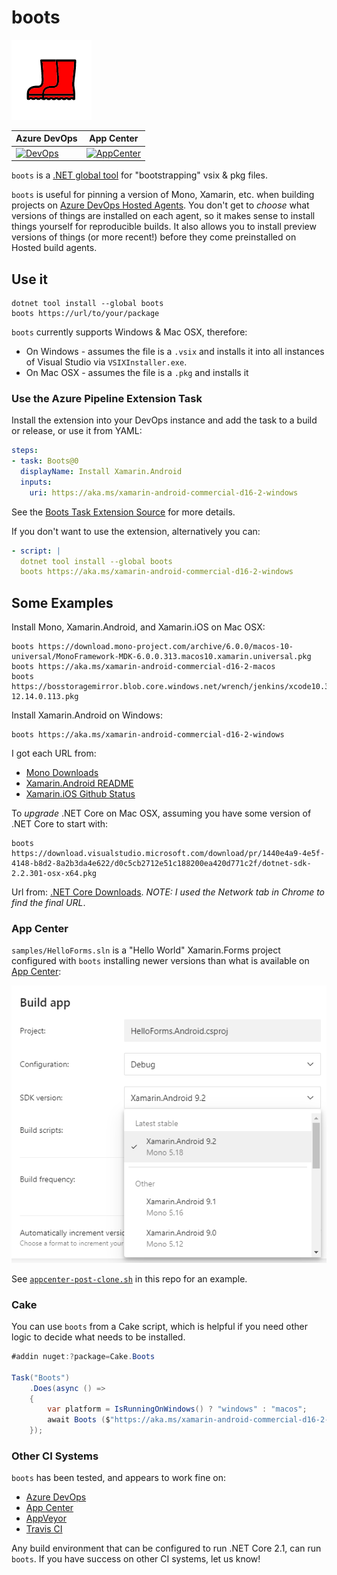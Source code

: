# boots

![boots](icon.png)

| Azure DevOps | App Center |
| --           | --         |
| [![DevOps](https://jopepper.visualstudio.com/Jon%20Peppers%20OSS/_apis/build/status/jonathanpeppers.boots?branchName=master)](https://jopepper.visualstudio.com/Jon%20Peppers%20OSS/_build/latest?definitionId=8&branchName=master) | [![AppCenter](https://build.appcenter.ms/v0.1/apps/87931b9c-e617-4fb7-bfa9-9bfd74f39abb/branches/master/badge)][appcenter] |

`boots` is a [.NET global tool](https://docs.microsoft.com/en-us/dotnet/core/tools/global-tools) for "bootstrapping" vsix & pkg files.

`boots` is useful for pinning a version of Mono, Xamarin, etc. when building projects on [Azure DevOps Hosted Agents](https://docs.microsoft.com/en-us/azure/devops/pipelines/agents/agents?view=azure-devops). You don't get to _choose_ what versions of things are installed on each agent, so it makes sense to install things yourself for reproducible builds. It also allows you to install preview versions of things (or more recent!) before they come preinstalled on Hosted build agents.

## Use it

    dotnet tool install --global boots
    boots https://url/to/your/package

`boots` currently supports Windows & Mac OSX, therefore:

* On Windows - assumes the file is a `.vsix` and installs it into all instances of Visual Studio via `VSIXInstaller.exe`.
* On Mac OSX - assumes the file is a `.pkg` and installs it

### Use the Azure Pipeline Extension Task

Install the extension into your DevOps instance and add the task to a build or release, or use it from YAML:

```yaml
steps:
- task: Boots@0
  displayName: Install Xamarin.Android
  inputs:
    uri: https://aka.ms/xamarin-android-commercial-d16-2-windows
```

See the [Boots Task Extension Source](https://github.com/pjcollins/azure-web-extensions#use-in-your-yaml-pipeline) for more details.

If you don't want to use the extension, alternatively you can:

```yaml
- script: |
  dotnet tool install --global boots
  boots https://aka.ms/xamarin-android-commercial-d16-2-windows
```

## Some Examples

Install Mono, Xamarin.Android, and Xamarin.iOS on Mac OSX:

    boots https://download.mono-project.com/archive/6.0.0/macos-10-universal/MonoFramework-MDK-6.0.0.313.macos10.xamarin.universal.pkg
    boots https://aka.ms/xamarin-android-commercial-d16-2-macos
    boots https://bosstoragemirror.blob.core.windows.net/wrench/jenkins/xcode10.3/72cb587a39c12dfaa20cd5a0b1eb60a908ff88a6/1/package/xamarin.ios-12.14.0.113.pkg

Install Xamarin.Android on Windows:

    boots https://aka.ms/xamarin-android-commercial-d16-2-windows

I got each URL from:

* [Mono Downloads](https://www.mono-project.com/download/stable/#download-mac)
* [Xamarin.Android README](https://github.com/xamarin/xamarin-android)
* [Xamarin.iOS Github Status](https://github.com/xamarin/xamarin-macios/commits/d16-2)

To _upgrade_ .NET Core on Mac OSX, assuming you have some version of .NET Core to start with:

    boots https://download.visualstudio.microsoft.com/download/pr/1440e4a9-4e5f-4148-b8d2-8a2b3da4e622/d0c5cb2712e51c188200ea420d771c2f/dotnet-sdk-2.2.301-osx-x64.pkg

Url from: [.NET Core Downloads](https://dotnet.microsoft.com/download/dotnet-core/2.2). _NOTE: I used the Network tab in Chrome to find the final URL_.

### App Center

`samples/HelloForms.sln` is a "Hello World" Xamarin.Forms project configured with `boots` installing newer versions than what is available on [App Center][appcenter]:

![AppCenter](docs/AppCenter.png)

See [`appcenter-post-clone.sh`](samples/HelloForms.Android/appcenter-post-clone.sh) in this repo for an example.

### Cake

You can use `boots` from a Cake script, which is helpful if you need other logic to decide what needs to be installed.

```csharp
#addin nuget:?package=Cake.Boots

Task("Boots")
    .Does(async () =>
    {
        var platform = IsRunningOnWindows() ? "windows" : "macos";
        await Boots ($"https://aka.ms/xamarin-android-commercial-d16-2-{platform}");
    });
```

### Other CI Systems

`boots` has been tested, and appears to work fine on:

* [Azure DevOps](https://azure.microsoft.com/en-us/services/devops/)
* [App Center][appcenter]
* [AppVeyor](https://www.appveyor.com/)
* [Travis CI](https://travis-ci.org/)

Any build environment that can be configured to run .NET Core 2.1, can run `boots`. If you have success on other CI systems, let us know!

[appcenter]: https://appcenter.ms